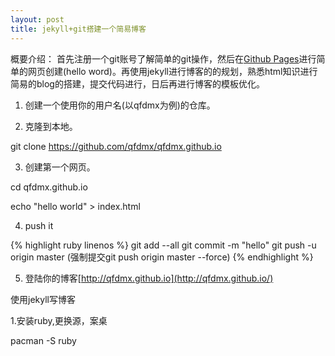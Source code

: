 ```yaml
---
layout: post
title: jekyll+git搭建一个简易博客
---
```


概要介绍：
  首先注册一个git账号了解简单的git操作，然后在[Github Pages](https://pages.github.com/)进行简单的网页创建\(hello word\)。再使用jekyll进行博客的的规划，熟悉html知识进行简易的blog的搭建，提交代码进行，日后再进行博客的模板优化。

1. 创建一个使用你的用户名(以qfdmx为例)的仓库。

2. 克隆到本地。

git clone https://github.com/qfdmx/qfdmx.github.io

3. 创建第一个网页。

cd qfdmx.github.io

echo "hello world" > index.html

4. push it

{% highlight ruby linenos %}
git add --all
git commit -m "hello"
git push -u origin master (强制提交git push origin master --force)
{% endhighlight %}

5. 登陆你的博客[http://qfdmx.github.io](http://qfdmx.github.io/)

使用jekyll写博客

1.安装ruby,更换源，案桌

pacman -S ruby

